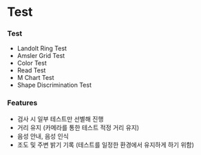 # Test

### Test

* Landolt Ring Test
* Amsler Grid Test
* Color Test
* Read Test
* M Chart Test
* Shape Discrimination Test

### Features

* 검사 시 일부 테스트만 선별해 진행
* 거리 유지 (카메라를 통한 테스트 적정 거리 유지)
* 음성 안내, 음성 인식
* 조도 및 주변 밝기 기록 (테스트를 일정한 환경에서 유지하게 하기 위함)
